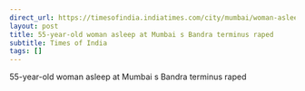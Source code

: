 ```yaml
---
direct_url: https://timesofindia.indiatimes.com/city/mumbai/woman-asleep-at-bandra-terminus-raped-1-arrested/articleshow/117866700.cms
layout: post
title: 55-year-old woman asleep at Mumbai s Bandra terminus raped
subtitle: Times of India
tags: []
---
```


55-year-old woman asleep at Mumbai s Bandra terminus raped
